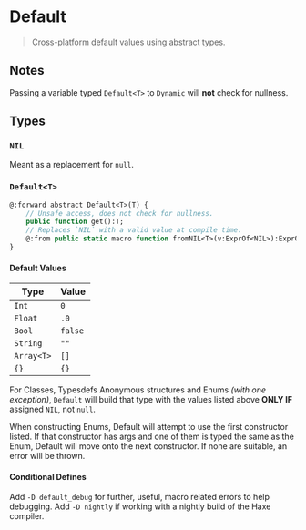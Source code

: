 # Default

> Cross-platform default values using abstract types.

## Notes

Passing a variable typed `Default<T>` to `Dynamic` will **not** check for nullness.

## Types

### `NIL`

Meant as a replacement for `null`.

### `Default<T>`

```Haxe
@:forward abstract Default<T>(T) {
    // Unsafe access, does not check for nullness.
    public function get():T;
    // Replaces `NIL` with a valid value at compile time.
    @:from public static macro function fromNIL<T>(v:ExprOf<NIL>):ExprOf<be.types.Default<T>>;
}
```

#### Default Values

| Type | Value |
| -------- | -------- |
| `Int`   | `0`   |
| `Float`   | `.0`   |
| `Bool`   | `false`   |
| `String`   | `""`   |
| `Array<T>`   | `[]`   |
| `{}`   | `{}`   |

For Classes, Typesdefs Anonymous structures and Enums _(with one exception)_, `Default` will build that type with the values listed above **ONLY IF** assigned `NIL`, not `null`.

When constructing Enums, Default will attempt to use the first constructor listed. If that constructor has args and one of them is typed the same as the Enum, Default will move onto the next constructor. If none are suitable, an error will be thrown.

#### Conditional Defines

Add `-D default_debug` for further, useful, macro related errors to help debugging.
Add `-D nightly` if working with a nightly build of the Haxe compiler.


